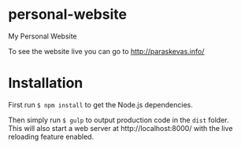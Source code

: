 # personal-website
My Personal Website

To see the website live you can go to http://paraskevas.info/

# Installation
First run `$ npm install` to get the Node.js dependencies.

Then simply run `$ gulp` to output production code in the `dist` folder.  
This will also start a web server at http://localhost:8000/ with the live reloading feature enabled.
